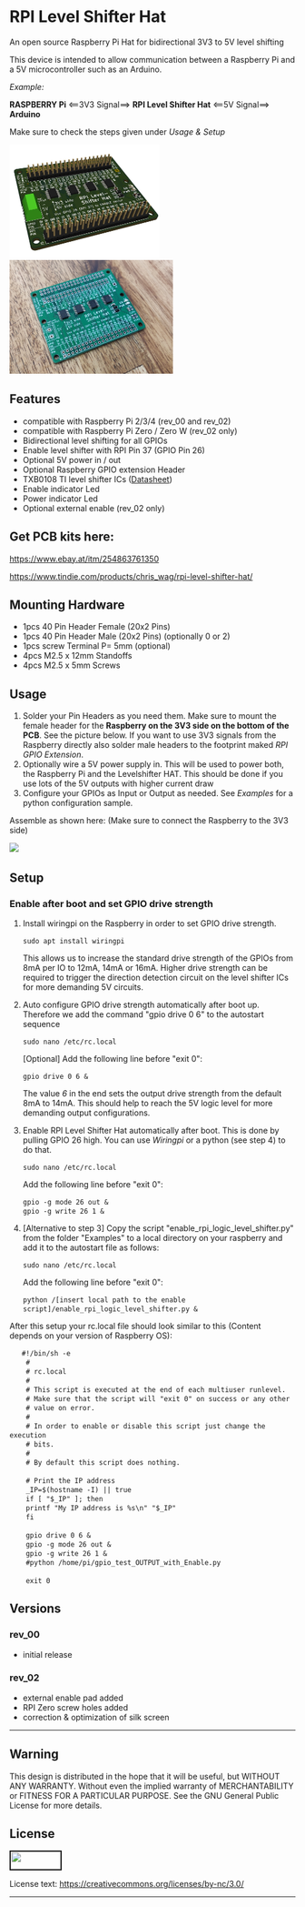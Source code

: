  # RPI Level Shifter Hat
An open source Raspberry Pi Hat for bidirectional 3V3 to 5V level shifting

This device is intended to allow communication between a Raspberry Pi and a 5V microcontroller such as an Arduino.

*Example:*

**RASPBERRY Pi** <==3V3 Signal==> **RPI Level Shifter Hat** <==5V Signal==> **Arduino**

Make sure to check the steps given under *Usage & Setup*

<a target="_blank"><img src="https://github.com/ChrisWag91/rpi_level_shifter_hat/blob/master/Graphics/Rev_02/F010_rpi_logic_level_shifter_hat_kicad_iso.jpg?raw=true"
height="200" border="0" /></a>
<a target="_blank"><img src="https://github.com/ChrisWag91/rpi_level_shifter_hat/blob/master/Graphics/Rev_02/F010_rpi_logic_level_shifter_hat_photo_iso.jpg?raw=true"
height="200" border="0" /></a> 

## Features
- compatible with Raspberry Pi 2/3/4 (rev_00 and rev_02)
- compatible with Raspberry Pi Zero / Zero W (rev_02 only) 
- Bidirectional level shifting for all GPIOs
- Enable level shifter with RPI Pin 37 (GPIO Pin 26) 
- Optional 5V power in / out
- Optional Raspberry GPIO extension Header
- TXB0108 TI level shifter ICs ([Datasheet](https://www.ti.com/lit/ds/symlink/txb0108.pdf?ts=1597483061918&ref_url=https%253A%252F%252Fwww.google.com%252F))
- Enable indicator Led
- Power indicator Led
- Optional external enable (rev_02 only)

## Get PCB kits here:
https://www.ebay.at/itm/254863761350

https://www.tindie.com/products/chris_wag/rpi-level-shifter-hat/

## Mounting Hardware
- 1pcs  40 Pin Header Female (20x2 Pins)
- 1pcs  40 Pin Header Male (20x2 Pins) (optionally 0 or 2)
- 1pcs  screw Terminal P= 5mm (optional)
- 4pcs  M2.5 x 12mm Standoffs
- 4pcs  M2.5 x 5mm Screws

## Usage
1. Solder your Pin Headers as you need them. Make sure to mount the female header for the **Raspberry on the 3V3 side on the bottom of the PCB**. See the picture below. If you want to use 3V3 signals from the Raspberry directly also solder male headers to the footprint maked *RPI GPIO Extension*.
2. Optionally wire a 5V power supply in. This will be used to power both, the Raspberry Pi and the Levelshifter HAT. This should be done if you use lots of the 5V outputs with higher current draw
3. Configure your GPIOs as Input or Output as needed. See *Examples* for a python configuration sample.

Assemble as shown here:
(Make sure to connect the Raspberry to the 3V3 side)

<a target="_blank"><img src="https://github.com/ChrisWag91/rpi_level_shifter_hat/blob/master/Graphics/Rev_00/F010_rpi_logic_level_shifter_hat_photo.JPG?raw=true"
height="200" border="0" /></a> 

## Setup
### Enable after boot and set GPIO drive strength
1. Install wiringpi on the Raspberry in order to set GPIO drive strength.
    ```console	
    sudo apt install wiringpi
    ```
    This allows us to increase the standard drive strength of the GPIOs from 8mA per IO to 12mA, 14mA or 16mA. Higher drive strength can be required to trigger the direction detection circuit on the level shifter ICs for more demanding 5V circuits.

2. Auto configure GPIO drive strength automatically after boot up.
    Therefore we add the command "gpio drive 0 6" to the autostart sequence
    ```console	
    sudo nano /etc/rc.local
    ```
    [Optional] Add the following line before "exit 0":
    ```console	
    gpio drive 0 6 &
    ```
    The value *6* in the end sets the output drive strength from the default 8mA to 14mA. This should help to reach the 5V logic level for more demanding output configurations.

3. Enable RPI Level Shifter Hat automatically after boot.
    This is done by pulling GPIO 26 high. 
    You can use *Wiringpi* or a python (see step 4) to do that.
     ```console	
    sudo nano /etc/rc.local
    ```
    Add the following line before "exit 0":
    ```console	
    gpio -g mode 26 out &
    gpio -g write 26 1 &
    ```

4. [Alternative to step 3]
    Copy the script "enable_rpi_logic_level_shifter.py" from the folder "Examples" to a local directory on your raspberry and add it to the autostart file as follows:

    ```console	
    sudo nano /etc/rc.local
    ```

    Add the following line before "exit 0":

    ```console	
    python /[insert local path to the enable script]/enable_rpi_logic_level_shifter.py &
    ```

After this setup your rc.local file should look similar to this (Content depends on your version of Raspberry OS):

```console	
   #!/bin/sh -e
    #
    # rc.local
    #
    # This script is executed at the end of each multiuser runlevel.
    # Make sure that the script will "exit 0" on success or any other
    # value on error.
    #
    # In order to enable or disable this script just change the execution
    # bits.
    #
    # By default this script does nothing.

    # Print the IP address
    _IP=$(hostname -I) || true
    if [ "$_IP" ]; then
    printf "My IP address is %s\n" "$_IP"
    fi

    gpio drive 0 6 &
    gpio -g mode 26 out &
    gpio -g write 26 1 &
    #python /home/pi/gpio_test_OUTPUT_with_Enable.py

    exit 0
```

## Versions
### rev_00
- initial release

### rev_02
- external enable pad added
- RPI Zero screw holes added
- correction & optimization of silk screen

*******************************************************************************************************************************

## Warning
This design is distributed in the hope that it will be useful, but WITHOUT ANY WARRANTY. Without even the implied warranty of MERCHANTABILITY or FITNESS FOR A PARTICULAR PURPOSE. See the GNU General Public License for more details.

## License
<a href="https://mirrors.creativecommons.org/presskit/buttons/88x31/png/by-nc.png
" target="_blank"><img src="https://mirrors.creativecommons.org/presskit/buttons/88x31/png/by-nc.png"
width="88" height="31" border="2" /></a>


License text: 
https://creativecommons.org/licenses/by-nc/3.0/

*******************************************************************************************************************************
